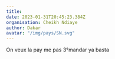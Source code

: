 ```yaml
---
title: 
date: 2023-01-31T20:45:23.384Z
organisation: Cheikh Ndiaye 
author: Dakar 
avatar: "/img/pays/SN.svg"
---
```


On veux la pay me pas 3°mandar ya basta